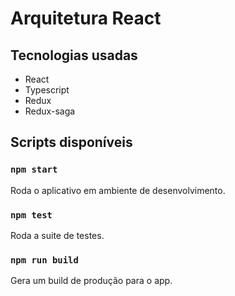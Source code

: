 # Arquitetura React

## Tecnologias usadas

- React
- Typescript
- Redux
- Redux-saga

## Scripts disponíveis

### `npm start`

Roda o aplicativo em ambiente de desenvolvimento.

### `npm test`

Roda a suite de testes.

### `npm run build`

Gera um build de produção para o app.
